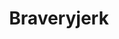 ---
title: Braveryjerk
crosslinks:
- atheism
- CringeAnarchy
- elonjerk
- nsfw
- teenagers
- The_Donald
- SpaceXMasterrace
- REEEEEEEEEE
- dankchristianmemes
- Serendipity
- dankmemes
- circlejerk
- TurtlesAreFood
- dolan
- copypasta
- OutOfTheLoop
- GetMotivated
- elonmusk
- TheWaterLew
---